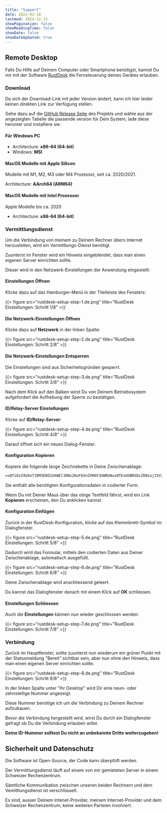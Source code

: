 ```yaml
---
title: "Support"
date: 2023-03-18
lastmod: 2024-12-23
showPagination: false
showReadingTime: false
showDate: false
showDateUpdated: true
---
```


## Remote Desktop

Falls Du Hilfe auf Deinem Computer oder Smartphone benötigst, kannst Du mir mit
der Software [RustDesk](https://rustdesk.com/) die Fernsteuerung deines Gerätes
erlauben.

### Download

Da sich der Download-Link mit jeder Version ändert, kann ich hier leider keinen
direkten Link zur Verfügung stellen.

Gehe dazu auf die
[GitHub Release Seite](https://github.com/rustdesk/rustdesk/releases/latest) des
Projekts und wähle aus der angezeigten Tabelle die passende version für Dein
System, lade diese herunter und installiere sie:

#### Für Windows PC

- Architecture: **x86-64 (64-bit)**
- Windows: **MSI**

#### MacOS Modelle mit Apple Silicon

Modelle mit M1, M2, M3 oder M4 Prozessor, seit ca. 2020/2021.

Architecture: **AArch64 (ARM64)**

#### MacOS Modelle mit Intel Prozessor

Apple Modelle bis ca. 2020

- Architecture: **x86-64 (64-bit)**

### Vermittlungsdienst

Um die Verbindung von meinem zu Deinem Rechner übers Internet herzustellen, wird
ein Vermittlungs-Dienst benötigt.

Zuunterst im Fenster wird ein Hinweis eingeblendet, dass man einen eigenen
Server einrichten sollte.

Dieser wird in den Netzwerk-Einstellungen der Anwendung eingestellt:

#### Einstellungen Öffnen

Klicke dazu auf das Hamburger-Menü in der Titelleiste des Fensters:

{{< figure src="rustdesk-setup-step-1.de.png" title="RustDesk Einstellungen: Schritt 1/8" >}}

#### Die Netzwerk-Einstellungen Öffnen

Klicke dazu auf **Netzwerk** in der linken Spalte:

{{< figure src="rustdesk-setup-step-2.de.png" title="RustDesk Einstellungen: Schritt 2/8" >}}

#### Die Netzwerk-Einstellungen Entsperren

Die Einstellungen sind aus Sicherheitsgründen gesperrt.

{{< figure src="rustdesk-setup-step-3.de.png" title="RustDesk Einstellungen: Schritt 3/8" >}}

Nach dem Klick auf den Balken wirst Du von Deinem Betriebssystem aufgefordert
die Aufhebung der Sperre zu bestätigen.

#### ID/Relay-Server Einstellungen

Klicke auf **ID/Relay-Server**:

{{< figure src="rustdesk-setup-step-4.de.png" title="RustDesk Einstellungen: Schritt 4/8" >}}

Darauf öffnet sich ein neues Dialog-Fenster.

#### Konfiguration Kopieren

Kopiere die folgende lange Zeichnekette in Deine Zwischenablage:

```txt
==Qfi0zZ4UXeTJDM3EDO1UXWEl1RNx2KoFkUnZXR6F3UWRGNux0TExUOBRXQsZDNiojI5V2aiwiIiojIpBXYiwiIiojI5FGblJnIsICaj5iZs92dulWYsFmLzRmciojI0N3boJye
```

Sie enthält alle benötigten Konfigurationsdaten in codierter Form.

Wenn Du mit Deiner Maus über das obige Textfeld fährst, wird ein Link
**Kopieren** erscheinen, den Du anklicken kannst.

#### Konfiguration Einfügen

Zurück in der RustDesk-Konfiguration, klicke auf das Klemmbrett-Symbol im
Dialogfenster.

{{< figure src="rustdesk-setup-step-5.de.png" title="RustDesk Einstellungen: Schritt 5/8" >}}

Dadurch wird das Formular, mittels den codierten Daten aus Deiner Zwischenablage,
automatisch ausgefüllt.

{{< figure src="rustdesk-setup-step-6.de.png" title="RustDesk Einstellungen: Schritt 6/8" >}}

Deine Zwischenablage wird anschliessend geleert.

Du kannst das Dialogfenster danach mit einem Klick auf **OK** schliessen.

#### Einstellungen Schliessen

Auch die **Einstellungen** kännen nun wieder geschlossen werden:

{{< figure src="rustdesk-setup-step-7.de.png" title="RustDesk Einstellungen: Schritt 7/8" >}}

### Verbindung

Zurück im Hauptfenster, sollte zuunterst nun wiederum ein grüner Punkt mit der
Statusmeldung "Bereit" sichtbar sein, aber nun ohne den Hinweis, dass man einen
eigenen Server einrichten sollte.

{{< figure src="rustdesk-setup-step-8.de.png" title="RustDesk Einstellungen: Schritt 8/8" >}}

In der linken Spalte unter "Ihr Desktop" wird Dir eine neun- oder zehnstellige
Nummer angezeigt.

Diese Nummer benötige ich um die Verbindung zu Deinem Rechner aufzubauen.

Bevor die Verbindung hergestellt wird, wirst Du durch ein Dialogfenster gefragt
ob Du die Verbindung erlauben willst.

**Deine ID-Nummer solltest Du nicht an unbekannte Dritte weiterzugeben!**

## Sicherheit und Datenschutz

Die Software ist Open-Source, der Code kann überpfüft werden.

Der Vermittlungsdienst läuft auf einem von mir gemieteten Server in einem
Schweizer Rechenzentrum.

Sämtliche Kommunikation zwischen unseren beiden Rechnern und dem
Vemittlungsdienst ist verschlüsselt.

Es sind, ausser Deinem Intenet-Provider, meinem Internet-Provider und dem
Schweizer Rechenzentrum, keine weiteren Parteien involviert.
